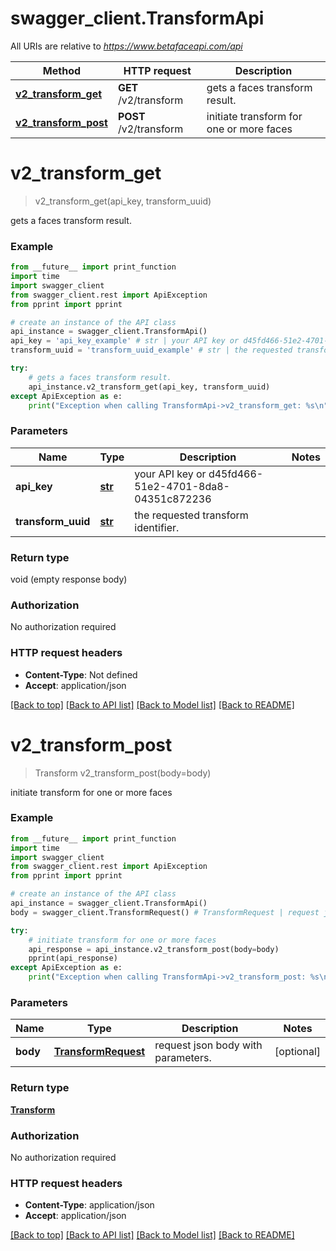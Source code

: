# swagger_client.TransformApi

All URIs are relative to *https://www.betafaceapi.com/api*

Method | HTTP request | Description
------------- | ------------- | -------------
[**v2_transform_get**](TransformApi.md#v2_transform_get) | **GET** /v2/transform | gets a faces transform result.
[**v2_transform_post**](TransformApi.md#v2_transform_post) | **POST** /v2/transform | initiate transform for one or more faces


# **v2_transform_get**
> v2_transform_get(api_key, transform_uuid)

gets a faces transform result.

### Example
```python
from __future__ import print_function
import time
import swagger_client
from swagger_client.rest import ApiException
from pprint import pprint

# create an instance of the API class
api_instance = swagger_client.TransformApi()
api_key = 'api_key_example' # str | your API key or d45fd466-51e2-4701-8da8-04351c872236
transform_uuid = 'transform_uuid_example' # str | the requested transform identifier.

try:
    # gets a faces transform result.
    api_instance.v2_transform_get(api_key, transform_uuid)
except ApiException as e:
    print("Exception when calling TransformApi->v2_transform_get: %s\n" % e)
```

### Parameters

Name | Type | Description  | Notes
------------- | ------------- | ------------- | -------------
 **api_key** | [**str**](.md)| your API key or d45fd466-51e2-4701-8da8-04351c872236 | 
 **transform_uuid** | [**str**](.md)| the requested transform identifier. | 

### Return type

void (empty response body)

### Authorization

No authorization required

### HTTP request headers

 - **Content-Type**: Not defined
 - **Accept**: application/json

[[Back to top]](#) [[Back to API list]](../README.md#documentation-for-api-endpoints) [[Back to Model list]](../README.md#documentation-for-models) [[Back to README]](../README.md)

# **v2_transform_post**
> Transform v2_transform_post(body=body)

initiate transform for one or more faces

### Example
```python
from __future__ import print_function
import time
import swagger_client
from swagger_client.rest import ApiException
from pprint import pprint

# create an instance of the API class
api_instance = swagger_client.TransformApi()
body = swagger_client.TransformRequest() # TransformRequest | request json body with parameters. (optional)

try:
    # initiate transform for one or more faces
    api_response = api_instance.v2_transform_post(body=body)
    pprint(api_response)
except ApiException as e:
    print("Exception when calling TransformApi->v2_transform_post: %s\n" % e)
```

### Parameters

Name | Type | Description  | Notes
------------- | ------------- | ------------- | -------------
 **body** | [**TransformRequest**](TransformRequest.md)| request json body with parameters. | [optional] 

### Return type

[**Transform**](Transform.md)

### Authorization

No authorization required

### HTTP request headers

 - **Content-Type**: application/json
 - **Accept**: application/json

[[Back to top]](#) [[Back to API list]](../README.md#documentation-for-api-endpoints) [[Back to Model list]](../README.md#documentation-for-models) [[Back to README]](../README.md)

